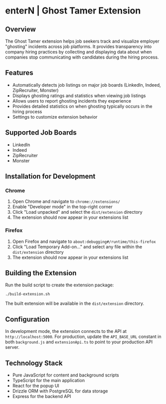 # enterN | Ghost Tamer Extension

## Overview
The Ghost Tamer extension helps job seekers track and visualize employer "ghosting" incidents across job platforms. It provides transparency into company hiring practices by collecting and displaying data about when companies stop communicating with candidates during the hiring process.

## Features
- Automatically detects job listings on major job boards (LinkedIn, Indeed, ZipRecruiter, Monster)
- Displays ghosting ratings and statistics when viewing job listings
- Allows users to report ghosting incidents they experience
- Provides detailed statistics on when ghosting typically occurs in the hiring process
- Settings to customize extension behavior

## Supported Job Boards
- LinkedIn
- Indeed
- ZipRecruiter
- Monster

## Installation for Development

### Chrome
1. Open Chrome and navigate to `chrome://extensions/`
2. Enable "Developer mode" in the top-right corner
3. Click "Load unpacked" and select the `dist/extension` directory
4. The extension should now appear in your extensions list

### Firefox
1. Open Firefox and navigate to `about:debugging#/runtime/this-firefox`
2. Click "Load Temporary Add-on..." and select any file within the `dist/extension` directory
3. The extension should now appear in your extensions list

## Building the Extension
Run the build script to create the extension package:
```
./build-extension.sh
```

The built extension will be available in the `dist/extension` directory.

## Configuration
In development mode, the extension connects to the API at `http://localhost:5000`. For production, update the `API_BASE_URL` constant in both `background.js` and `extensionApi.ts` to point to your production API server.

## Technology Stack
- Pure JavaScript for content and background scripts
- TypeScript for the main application
- React for the popup UI
- Drizzle ORM with PostgreSQL for data storage
- Express for the backend API
